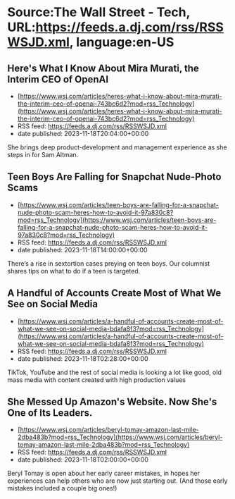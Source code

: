 # Source:The Wall Street - Tech, URL:https://feeds.a.dj.com/rss/RSSWSJD.xml, language:en-US

## Here's What I Know About Mira Murati, the Interim CEO of OpenAI
 - [https://www.wsj.com/articles/heres-what-i-know-about-mira-murati-the-interim-ceo-of-openai-743bc6d2?mod=rss_Technology](https://www.wsj.com/articles/heres-what-i-know-about-mira-murati-the-interim-ceo-of-openai-743bc6d2?mod=rss_Technology)
 - RSS feed: https://feeds.a.dj.com/rss/RSSWSJD.xml
 - date published: 2023-11-18T20:04:00+00:00

She brings deep product-development and management experience as she steps in for Sam Altman.

## Teen Boys Are Falling for Snapchat Nude-Photo Scams
 - [https://www.wsj.com/articles/teen-boys-are-falling-for-a-snapchat-nude-photo-scam-heres-how-to-avoid-it-97a830c8?mod=rss_Technology](https://www.wsj.com/articles/teen-boys-are-falling-for-a-snapchat-nude-photo-scam-heres-how-to-avoid-it-97a830c8?mod=rss_Technology)
 - RSS feed: https://feeds.a.dj.com/rss/RSSWSJD.xml
 - date published: 2023-11-18T14:00:00+00:00

There’s a rise in sextortion cases preying on teen boys. Our columnist shares tips on what to do if a teen is targeted.

## A Handful of Accounts Create Most of What We See on Social Media
 - [https://www.wsj.com/articles/a-handful-of-accounts-create-most-of-what-we-see-on-social-media-bdafa8f3?mod=rss_Technology](https://www.wsj.com/articles/a-handful-of-accounts-create-most-of-what-we-see-on-social-media-bdafa8f3?mod=rss_Technology)
 - RSS feed: https://feeds.a.dj.com/rss/RSSWSJD.xml
 - date published: 2023-11-18T02:28:00+00:00

TikTok, YouTube and the rest of social media is looking a lot like good, old mass media with content created with high production values

## She Messed Up Amazon's Website. Now She's One of Its Leaders.
 - [https://www.wsj.com/articles/beryl-tomay-amazon-last-mile-2dba483b?mod=rss_Technology](https://www.wsj.com/articles/beryl-tomay-amazon-last-mile-2dba483b?mod=rss_Technology)
 - RSS feed: https://feeds.a.dj.com/rss/RSSWSJD.xml
 - date published: 2023-11-18T02:00:00+00:00

Beryl Tomay is open about her early career mistakes, in hopes her experiences can help others who are now just starting out. (And those early mistakes included a couple big ones!)

